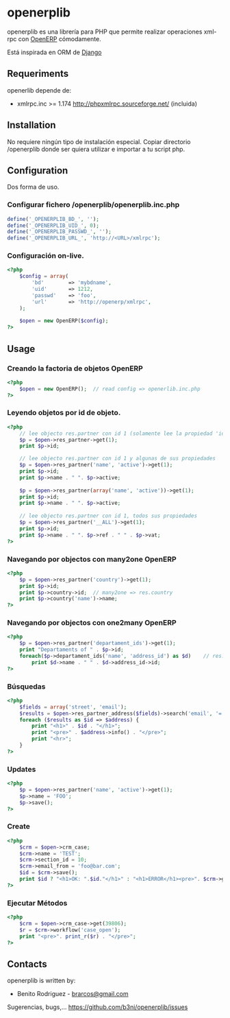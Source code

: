 # openerplib

openerplib es una librería para PHP que permite realizar operaciones xml-rpc con [OpenERP](http://www.openerp.com/)
cómodamente.

Está inspirada en ORM de [Django](https://www.djangoproject.com/)

## Requeriments

openerlib depende de:

* xmlrpc.inc >= 1.174 http://phpxmlrpc.sourceforge.net/ (incluida)

## Installation

No requiere ningún tipo de instalación especial. Copiar directorio /openerplib 
donde ser quiera utilizar e importar a tu script php.

## Configuration

Dos forma de uso.

### Configurar fichero /openerplib/openerplib.inc.php

```php
define('_OPENERPLIB_BD_', '');
define('_OPENERPLIB_UID_', 0);
define('_OPENERPLIB_PASSWD_', '');
define('_OPENERPLIB_URL_', 'http://<URL>/xmlrpc');
```

### Configuración on-live.

```php
<?php
	$config = array(
		'bd'        => 'mybdname',
		'uid'       => 1212,
		'passwd'    => 'foo',
		'url'       => 'http://openerp/xmlrpc',
	);
	
	$open = new OpenERP($config);
?>
```

## Usage

### Creando la factoria de objetos OpenERP

```php
<?php
	$open = new OpenERP();	// read config => openerlib.inc.php
?>
```

### Leyendo objetos por id de objeto.

```php
<?php
	// lee objecto res.partner con id 1 (solamente lee la propiedad 'id')
	$p = $open->res_partner->get(1);
	print $p->id;

	// lee objecto res.partner con id 1 y algunas de sus propiedades
	$p = $open->res_partner('name', 'active')->get(1);
	print $p->id;
	print $p->name . " ". $p->active;
	
	$p = $open->res_partner(array('name', 'active'))->get(1);
	print $p->id;
	print $p->name . " ". $p->active;
	
	// lee objecto res.partner con id 1, todos sus propiedades
	$p = $open->res_partner('__ALL')->get(1);
	print $p->id;
	print $p->name . " ". $p->ref . " " . $p->vat;
?>
```
    
### Navegando por objectos con many2one OpenERP
	
```php
<?php
	$p = $open->res_partner('country')->get(1);
	print $p->id;
	print $p->country->id;	// many2one => res.country
	print $p->country('name')->name;
?>
```
	
### Navegando por objectos con one2many OpenERP

```php
<?php
	$p = $open->res_partner('departament_ids')->get(1);
	print "Departaments of " . $p->id; 
	foreach($p->departament_ids('name', 'address_id') as $d)	// res.partner.departament
		print $d->name . " " . $d->address_id->id;
?>
```
	
### Búsquedas

```php
<?php
	$fields = array('street', 'email');
	$results = $open->res_partner_address($fields)->search('email', '=', 'foo@bar.com');
	foreach ($results as $id => $address) {
		print "<h1>" . $id . "</h1>";
		print "<pre>" . $address->info() . "</pre>";
		print "<hr>";
	}
?>
```

### Updates

```php
<?php
	$p = $open->res_partner('name', 'active')->get(1);
	$p->name = 'FOO';
	$p->save();
?>
```

### Create

```php
<?php
	$crm = $open->crm_case;
	$crm->name = 'TEST';
	$crm->section_id = 10;
	$crm->email_from = 'foo@bar.com';
	$id = $crm->save();
	print $id ? "<h1>OK: ".$id."</h1>" : "<h1>ERROR</h1><pre>". $crm->getError() . "</pre>";
?>
```


### Ejecutar Métodos

```php
<?php
	$crm = $open->crm_case->get(39806);
	$r = $crm->workflow('case_open');
	print "<pre>". print_r($r) . "</pre>";
?>
```

## Contacts

openerplib is written by:

* Benito Rodriguez - brarcos@gmail.com

Sugerencias, bugs,... https://github.com/b3ni/openerplib/issues